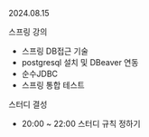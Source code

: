 2024.08.15



스프링 강의 
- 스프링 DB접근 기술
-   postgresql 설치 및 DBeaver 연동
-   순수JDBC
-   스프링 통합 테스트

스터디 결성
- 20:00 ~ 22:00 스터디 규칙 정하기
